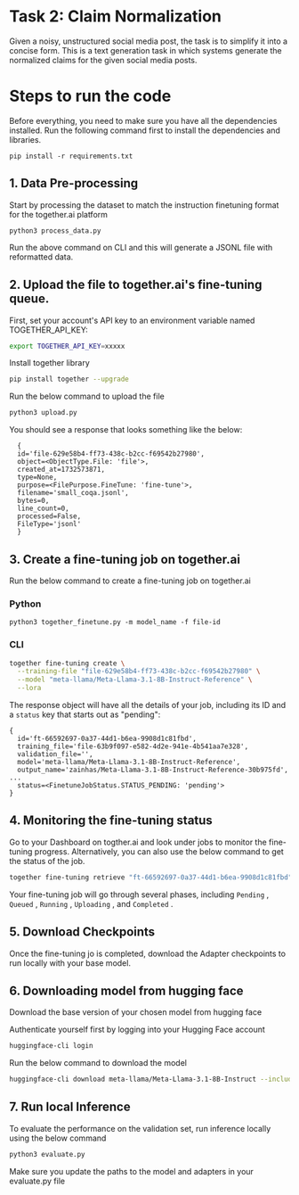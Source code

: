 # Task 2: Claim Normalization

Given a noisy, unstructured social media post, the task is to simplify it into a concise form.
This is a text generation task in which systems generate the normalized claims for the given social media posts.

# Steps to run the code
Before everything, you need to make sure you have all the dependencies installed. Run the following command first to install the dependencies and libraries.

```
pip install -r requirements.txt
```

## 1. Data Pre-processing
Start by processing the dataset to match the instruction finetuning format for the together.ai platform

```
python3 process_data.py
```

   Run the above command on CLI and this will generate a JSONL file with reformatted data.

## 2. Upload the file to together.ai's fine-tuning queue.
    
   First, set your account's API key to an environment variable named TOGETHER_API_KEY:
    
 ```bash
export TOGETHER_API_KEY=xxxxx
 ```
    
  Install together library 
    
  ```bash
  pip install together --upgrade
  ```
    
   Run the below command to upload the file
    
  ```bash
  python3 upload.py
  ```
    
   You should see a response that looks something like the below:
    
  ```
    {
    id='file-629e58b4-ff73-438c-b2cc-f69542b27980', 
    object=<ObjectType.File: 'file'>, 
    created_at=1732573871, 
    type=None, 
    purpose=<FilePurpose.FineTune: 'fine-tune'>, 
    filename='small_coqa.jsonl', 
    bytes=0, 
    line_count=0, 
    processed=False, 
    FileType='jsonl'
    }
  ```  
## 3. Create a fine-tuning job on together.ai
Run the below command to create a fine-tuning job on together.ai

### Python
```
python3 together_finetune.py -m model_name -f file-id
```
### CLI
```bash
together fine-tuning create \
  --training-file "file-629e58b4-ff73-438c-b2cc-f69542b27980" \
  --model "meta-llama/Meta-Llama-3.1-8B-Instruct-Reference" \
  --lora
```
The response object will have all the details of your job, including its ID and a `status` key that starts out as "pending":
```
{
  id='ft-66592697-0a37-44d1-b6ea-9908d1c81fbd', 
  training_file='file-63b9f097-e582-4d2e-941e-4b541aa7e328', 
  validation_file='', 
  model='meta-llama/Meta-Llama-3.1-8B-Instruct-Reference', 
  output_name='zainhas/Meta-Llama-3.1-8B-Instruct-Reference-30b975fd', 
... 
  status=<FinetuneJobStatus.STATUS_PENDING: 'pending'>
}
```
## 4. Monitoring the fine-tuning status
Go to your Dashboard on togther.ai and look under jobs to monitor the fine-tuning progress. Alternatively, you can also use the below command to get the status of the job.
```bash
together fine-tuning retrieve "ft-66592697-0a37-44d1-b6ea-9908d1c81fbd"
```
Your fine-tuning job will go through several phases, including `Pending` , `Queued` , `Running` , `Uploading` , and `Completed` .
## 5. Download Checkpoints
Once the fine-tuning jo is completed, download the Adapter checkpoints to run locally with your base model.

## 6. Downloading model from hugging face
Download the base version of your chosen model from hugging face

Authenticate yourself first by logging into your Hugging Face account
```bash
huggingface-cli login
```
Run the below command to download the model
```bash
huggingface-cli download meta-llama/Meta-Llama-3.1-8B-Instruct --include "original/*" --local-dir meta-llama/Meta-Llama-3.1-8B-Instruct
```
## 7. Run local Inference 
To evaluate the performance on the validation set, run inference locally using the below command
```bash
python3 evaluate.py
```
Make sure you update the paths to the model and adapters in your evaluate.py file
